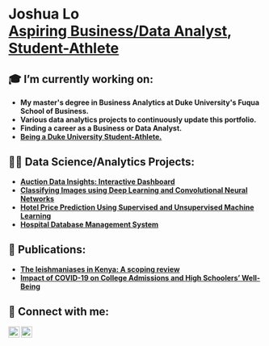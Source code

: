<h1>Joshua Lo <br/><a href="https://github.com/joshmadakor1">Aspiring Business/Data Analyst</a>, <a href="https://www.youtube.com/c/joshmadakor">Student-Athlete</a></h1>

<h2>🎓 I’m currently working on: </h2>

  - <b>My master's degree in Business Analytics at Duke University's Fuqua School of Business. </b>
  - <b>Various data analytics projects to continuously update this portfolio. </b>
  - <b>Finding a career as a Business or Data Analyst. </b>
  - <b>[Being a Duke University Student-Athlete.](https://goduke.com/sports/fencing/roster/joshua-lo/21689)</b>


<h2>👨‍💻 Data Science/Analytics Projects:</h2>

- <b>[Auction Data Insights: Interactive Dashboard](https://github.com/joshuahlo/Deep-Learning-CNN)</b>
- <b>[Classifying Images using Deep Learning and Convolutional Neural Networks](https://github.com/joshuahlo/Deep-Learning-CNN)</b>
- <b>[Hotel Price Prediction Using Supervised and Unsupervised Machine Learning](https://github.com/joshuahlo/HotelPricePrediction)</b>
- <b>[Hospital Database Management System](https://github.com/joshuahlo/HospitalDatabase)</b>


<h2>📕 Publications:</h2>

- <b>[The leishmaniases in Kenya: A scoping review](https://journals.plos.org/plosntds/article?id=10.1371/journal.pntd.0011358)</b>
- <b>[Impact of COVID-19 on College Admissions and High Schoolers’ Well-Being](https://ww2.amstat.org/meetings/proceedings/2021/data/assets/pdf/1913750.pdf)</b>


<h2> 🤳 Connect with me:</h2>

[<img align="left" alt="JoshMadakor | Gmail" width="22px" src="https://cdn.jsdelivr.net/npm/simple-icons@v3/icons/gmail.svg" />][gmail]
[<img align="left" alt="JoshMadakor | LinkedIn" width="22px" src="https://cdn.jsdelivr.net/npm/simple-icons@v3/icons/linkedin.svg" />][linkedin]

[gmail]: josh.hklo@gmail.com
[linkedin]: https://linkedin.com/in/joshuahlo/

<!--
**joshmadakor1/joshmadakor1** is a ✨ _special_ ✨ repository because its `README.md` (this file) appears on your GitHub profile.

Here are some ideas to get you started:

- 🔭 I’m currently working on ...
- 🌱 I’m currently learning ...
- 👯 I’m looking to collaborate on ...
- 🤔 I’m looking for help with ...
- 💬 Ask me about ...
- 📫 How to reach me: ...
- 😄 Pronouns: ...
- ⚡ Fun fact: ...
-->
